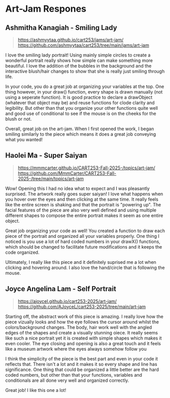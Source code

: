 # Art-Jam Respones

## Ashmitha Kanagiah - Smiling Lady
>https://ashmyytaa.github.io/cart253/jams/art-jam/
>https://github.com/ashmyytaa/cart253/tree/main/jams/art-jam

I love the smiling lady portrait! Using mainly simple circles to create a wonderful portrait really shows how simple can make something more beautiful. I love the addition of the bubbles in the background and the interactive blush/hair changes to show that she is really just smiling through life. 

In your code, you do a great job at organizing your variables at the top. One thing however, in your draw() function, every shape is drawn manually (not using a seperate function). It is good practice to declare a drawObject (whatever that object may be) and reuse functions for clode clarity and legibility. But other than that you organize your other functions quite well and good use of conditional to see if the mouse is on the cheeks for the blush or not.

Overall, great job on the art-jam. When I first opened the work, I began smiling similarly to the piece which means it does a great job conveying what you wanted!

## Haolei Ma - Super Saiyan
>https://mmmcarter.github.io/CART253-Fall-2025-/topics/art-jam/
>https://github.com/MmmCarter/CART253-Fall-2025-/tree/main/topics/art-jam

Wow! Opening this I had no idea what to expect and I was pleasantly surprised. The artwork really goes super saiyan! I love what happens when you hover over the eyes and then clicking at the same time. It really feels like the entire screen is shaking and that the portrait is "powering up". The facial features of the piece are also very well defined and using multiple different shapes to compose the entire portrait makes it seem as one entire object.

Great job organizing your code as well! You created a function to draw each piece of the portrait and organized all your variables properly. One thing I noticed is you use a lot of hard coded numbers in your drawX() functions, which should be changed to facilitate future modifications and it keeps the code organized.

Ultimately, I really like this piece and it definitely suprised me a lot when clicking and hovering around. I also love the hand/circle that is following the mouse. 

## Joyce Angelina Lam - Self Portrait
>https://ajoycel.github.io/cart253-2025/art-jam/
>https://github.com/AJoyceL/cart253-2025/tree/main/art-jam

Starting off, the abstract work of this piece is amazing. I really love how the piece vizually looks and how the eye follows the cursor around whilst the colors/background changes. The body, hair work well with the angled edges of the shapes and create a visually stunning oiece. It really seems like such a nice portrait yet it is created with simple shapes which makes it even cooler. The eye closing and opening is also a great touch and it feels like a museum artwork where the eyes always somehow follow you

I think the simplicity of the piece is the best part and even in your code it reflects that. There isn't a lot and it makes it so every shape and line has significance. One thing that could be organized a little better are the hard coded numbers, but other than that your functions, variables and conditionals are all done very well and organized correctly.

Great job! I like this one a lot!

